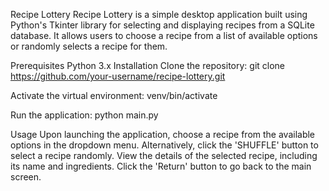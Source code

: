 Recipe Lottery
Recipe Lottery is a simple desktop application built using Python's Tkinter library for selecting and displaying recipes from a SQLite database. It allows users to choose a recipe from a list of available options or randomly selects a recipe for them.

Prerequisites
Python 3.x
Installation
Clone the repository:
git clone https://github.com/your-username/recipe-lottery.git


Activate the virtual environment: 
venv/bin/activate

Run the application:
python main.py

Usage
Upon launching the application, choose a recipe from the available options in the dropdown menu.
Alternatively, click the 'SHUFFLE' button to select a recipe randomly.
View the details of the selected recipe, including its name and ingredients.
Click the 'Return' button to go back to the main screen.